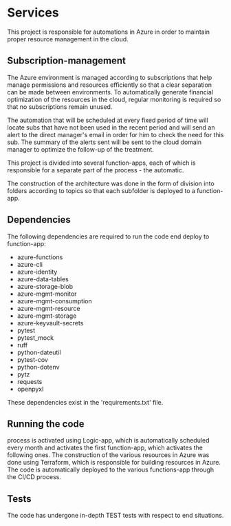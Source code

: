 # **Services**

This project is responsible for automations in Azure in order to maintain proper resource management in the cloud.

## **Subscription-management**

The Azure environment is managed according to subscriptions that help manage permissions and resources efficiently so that a clear separation can be made between environments. To automatically generate financial optimization of the resources in the cloud, regular monitoring is required so that no subscriptions remain unused.

The automation that will be scheduled at every fixed period of time will locate subs that have not been used in the recent period and will send an alert to the direct manager's email in order for him to check the need for this sub. The summary of the alerts sent will be sent to the cloud domain manager to optimize the follow-up of the treatment.

This project is divided into several function-apps, each of which is responsible for a separate part of the process - the automatic.

The construction of the architecture was done in the form of division into folders according to topics so that each subfolder is deployed to a function-app.

## Dependencies

The following dependencies are required to run the code end deploy to function-app:

- azure-functions
- azure-cli
- azure-identity
- azure-data-tables
- azure-storage-blob
- azure-mgmt-monitor
- azure-mgmt-consumption
- azure-mgmt-resource
- azure-mgmt-storage
- azure-keyvault-secrets
- pytest
- pytest_mock
- ruff
- python-dateutil
- pytest-cov
- python-dotenv
- pytz
- requests
- openpyxl

These dependencies exist in the 'requirements.txt' file.

## Running the code

process is activated using Logic-app, which is automatically scheduled every month and activates the first function-app, which activates the following ones.
The construction of the various resources in Azure was done using Terraform, which is responsible for building resources in Azure.
The code is automatically deployed to the various functions-app through the CI/CD process.

## Tests

The code has undergone in-depth TEST tests with respect to end situations.
